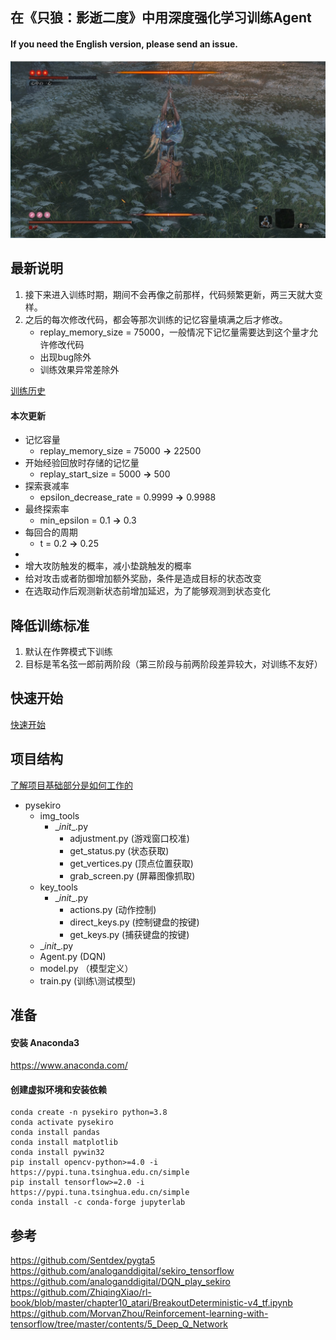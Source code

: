 ## 在《只狼：影逝二度》中用深度强化学习训练Agent

#### If you need the English version, please send an issue.  

![demo.jpg](https://github.com/ricagj/pysekiro_with_RL/blob/main/demo.jpg?raw=true)  

## 最新说明

1. 接下来进入训练时期，期间不会再像之前那样，代码频繁更新，两三天就大变样。
2. 之后的每次修改代码，都会等那次训练的记忆容量填满之后才修改。
	- replay_memory_size = 75000，一般情况下记忆量需要达到这个量才允许修改代码
	- 出现bug除外
	- 训练效果异常差除外

[训练历史](https://github.com/ricagj/pysekiro/blob/main/train_history.ipynb)

#### 本次更新

- 记忆容量
	- replay_memory_size = 75000 **->** 22500
- 开始经验回放时存储的记忆量
	- replay_start_size  = 5000 **->** 500
- 探索衰减率
	- epsilon_decrease_rate = 0.9999 **->** 0.9988
- 最终探索率
	- min_epsilon = 0.1 **->** 0.3
- 每回合的周期
	- t = 0.2 **->** 0.25
- 
- 增大攻防触发的概率，减小垫跳触发的概率
- 给对攻击或者防御增加额外奖励，条件是造成目标的状态改变
- 在选取动作后观测新状态前增加延迟，为了能够观测到状态变化

## 降低训练标准

1. 默认在作弊模式下训练
2. 目标是苇名弦一郎前两阶段（第三阶段与前两阶段差异较大，对训练不友好）

## 快速开始

[快速开始](https://github.com/ricagj/pysekiro_with_RL/blob/main/Quick_start.ipynb)  

## 项目结构

[了解项目基础部分是如何工作的](https://github.com/ricagj/pysekiro_with_RL/blob/main/How_it_works.ipynb)  

- pysekiro
    - img_tools
        - \__init__.py
            - adjustment.py (游戏窗口校准)
            - get_status.py (状态获取)
            - get_vertices.py (顶点位置获取)
            - grab_screen.py (屏幕图像抓取)
    - key_tools
        - \__init__.py
            - actions.py (动作控制)
            - direct_keys.py (控制键盘的按键)
            - get_keys.py (捕获键盘的按键)
    - \__init__.py
    - Agent.py (DQN)
    - model.py （模型定义）
    - train.py (训练\测试模型)

## 准备

#### 安装 Anaconda3

https://www.anaconda.com/  

#### 创建虚拟环境和安装依赖

~~~shell
conda create -n pysekiro python=3.8
conda activate pysekiro
conda install pandas
conda install matplotlib
conda install pywin32
pip install opencv-python>=4.0 -i https://pypi.tuna.tsinghua.edu.cn/simple
pip install tensorflow>=2.0 -i https://pypi.tuna.tsinghua.edu.cn/simple
conda install -c conda-forge jupyterlab
~~~

## 参考
https://github.com/Sentdex/pygta5  
https://github.com/analoganddigital/sekiro_tensorflow  
https://github.com/analoganddigital/DQN_play_sekiro  
https://github.com/ZhiqingXiao/rl-book/blob/master/chapter10_atari/BreakoutDeterministic-v4_tf.ipynb  
https://github.com/MorvanZhou/Reinforcement-learning-with-tensorflow/tree/master/contents/5_Deep_Q_Network  